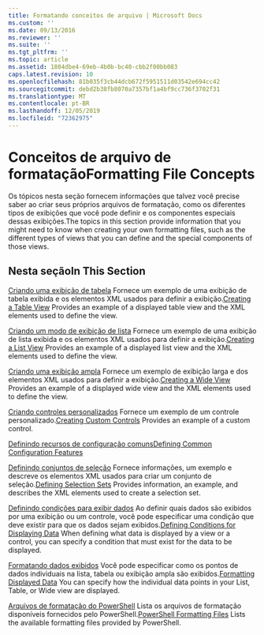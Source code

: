 ```yaml
---
title: Formatando conceitos de arquivo | Microsoft Docs
ms.custom: ''
ms.date: 09/13/2016
ms.reviewer: ''
ms.suite: ''
ms.tgt_pltfrm: ''
ms.topic: article
ms.assetid: 1804dbe4-69eb-4b0b-bc40-cbb2f00bb083
caps.latest.revision: 10
ms.openlocfilehash: 81b035f3cb44dcb672f5951511d03542e694cc42
ms.sourcegitcommit: debd2b38fb8070a7357bf1a4bf9cc736f3702f31
ms.translationtype: MT
ms.contentlocale: pt-BR
ms.lasthandoff: 12/05/2019
ms.locfileid: "72362975"
---
```

# <a name="formatting-file-concepts"></a><span data-ttu-id="21f21-102">Conceitos de arquivo de formatação</span><span class="sxs-lookup"><span data-stu-id="21f21-102">Formatting File Concepts</span></span>

<span data-ttu-id="21f21-103">Os tópicos nesta seção fornecem informações que talvez você precise saber ao criar seus próprios arquivos de formatação, como os diferentes tipos de exibições que você pode definir e os componentes especiais dessas exibições.</span><span class="sxs-lookup"><span data-stu-id="21f21-103">The topics in this section provide information that you might need to know when creating your own formatting files, such as the different types of views that you can define and the special components of those views.</span></span>

## <a name="in-this-section"></a><span data-ttu-id="21f21-104">Nesta seção</span><span class="sxs-lookup"><span data-stu-id="21f21-104">In This Section</span></span>

<span data-ttu-id="21f21-105">[Criando uma exibição de tabela](./creating-a-table-view.md) Fornece um exemplo de uma exibição de tabela exibida e os elementos XML usados para definir a exibição.</span><span class="sxs-lookup"><span data-stu-id="21f21-105">[Creating a Table View](./creating-a-table-view.md) Provides an example of a displayed table view and the XML elements used to define the view.</span></span>

<span data-ttu-id="21f21-106">[Criando um modo de exibição de lista](./creating-a-list-view.md) Fornece um exemplo de uma exibição de lista exibida e os elementos XML usados para definir a exibição.</span><span class="sxs-lookup"><span data-stu-id="21f21-106">[Creating a List View](./creating-a-list-view.md) Provides an example of a displayed list view and the XML elements used to define the view.</span></span>

<span data-ttu-id="21f21-107">[Criando uma exibição ampla](./creating-a-wide-view.md) Fornece um exemplo de exibição larga e dos elementos XML usados para definir a exibição.</span><span class="sxs-lookup"><span data-stu-id="21f21-107">[Creating a Wide View](./creating-a-wide-view.md) Provides an example of a displayed wide view and the XML elements used to define the view.</span></span>

<span data-ttu-id="21f21-108">[Criando controles personalizados](./creating-custom-controls.md) Fornece um exemplo de um controle personalizado.</span><span class="sxs-lookup"><span data-stu-id="21f21-108">[Creating Custom Controls](./creating-custom-controls.md) Provides an example of a custom control.</span></span>

[<span data-ttu-id="21f21-109">Definindo recursos de configuração comuns</span><span class="sxs-lookup"><span data-stu-id="21f21-109">Defining Common Configuration Features</span></span>](./defining-common-configuration-features.md)

<span data-ttu-id="21f21-110">[Definindo conjuntos de seleção](./defining-selection-sets.md) Fornece informações, um exemplo e descreve os elementos XML usados para criar um conjunto de seleção.</span><span class="sxs-lookup"><span data-stu-id="21f21-110">[Defining Selection Sets](./defining-selection-sets.md) Provides information, an example, and describes the XML elements used to create a selection set.</span></span>

<span data-ttu-id="21f21-111">[Definindo condições para exibir dados](./defining-conditions-for-displaying-data.md) Ao definir quais dados são exibidos por uma exibição ou um controle, você pode especificar uma condição que deve existir para que os dados sejam exibidos.</span><span class="sxs-lookup"><span data-stu-id="21f21-111">[Defining Conditions for Displaying Data](./defining-conditions-for-displaying-data.md) When defining what data is displayed by a view or a control, you can specify a condition that must exist for the data to be displayed.</span></span>

<span data-ttu-id="21f21-112">[Formatando dados exibidos](./formatting-displayed-data.md) Você pode especificar como os pontos de dados individuais na lista, tabela ou exibição ampla são exibidos.</span><span class="sxs-lookup"><span data-stu-id="21f21-112">[Formatting Displayed Data](./formatting-displayed-data.md) You can specify how the individual data points in your List, Table, or Wide view are displayed.</span></span>

<span data-ttu-id="21f21-113">[Arquivos de formatação do PowerShell](./powershell-formatting-files.md) Lista os arquivos de formatação disponíveis fornecidos pelo PowerShell.</span><span class="sxs-lookup"><span data-stu-id="21f21-113">[PowerShell Formatting Files](./powershell-formatting-files.md) Lists the available formatting files provided by PowerShell.</span></span>
